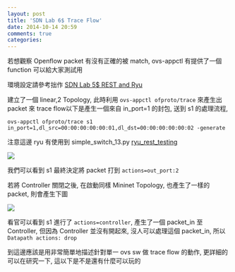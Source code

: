 ```yaml
---
layout: post
title: 'SDN Lab 6$ Trace Flow'
date: 2014-10-14 20:59
comments: true
categories: 
---
```

若想觀察 Openflow packet 有沒有正確的被 match, ovs-appctl 有提供了一個 function 可以給大家測試用

環境設定請參考拙作 [SDN Lab 5$ REST and Ryu](http://roan.logdown.com/posts/233613-sdn-lab-5-rest-and-ryu)

建立了一個 linear,2 Topology, 此時利用  ```ovs-appctl ofproto/trace``` 來產生出 packet 來 trace flow以下是產生一個來自 in_port=1 的封包, 送到 s1 的處理流程,

```
ovs-appctl ofproto/trace s1 in_port=1,dl_src=00:00:00:00:00:01,dl_dst=00:00:00:00:00:02 -generate
```

注意這邊 ryu 有使用到 simple_switch_13.py [ryu_rest_testing](https://gist.github.com/pichuang/8ec2ad6eec8b363bd300)

<img class="center" src="https://lh3.googleusercontent.com/-1_0cbqBkJNQ/VD0nx0BgzhI/AAAAAAAAFg8/KHt07WcDZNY/w1916-h352-no/%E8%9E%A2%E5%B9%95%E5%BF%AB%E7%85%A7%2B2014-10-14%2B21.40.03.png">

我們可以看到 s1 最終決定將 packet 打到 ```actions=out_port:2``` 


若將 Controller 關閉之後, 在啟動同樣 Mininet Topology, 也產生了一樣的 packet, 則會產生下圖

<img class="center" src="https://lh4.googleusercontent.com/-eGmwWg5x46Q/VD0sGY5iZVI/AAAAAAAAFhQ/RLYgoxQ5N_g/w1914-h506-no/%E8%9E%A2%E5%B9%95%E5%BF%AB%E7%85%A7%2B2014-10-14%2B21.56.53.png">

看官可以看到 s1 進行了 ```actions=controller```, 產生了一個 packet_in 至 Controller, 但因為 Controller 並沒有開起來, 沒人可以處理這個 packet_in, 所以 ```Datapath actions: drop``` 

到這邊應該是用非常簡單地描述針對單一 ovs sw 做 trace flow 的動作, 更詳細的可以在研究一下, 這以下是不是還有什麼可以玩的 